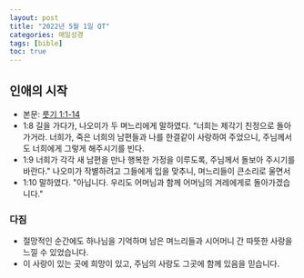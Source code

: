 ```yaml
---
layout: post
title: "2022년 5월 1일 QT"
categories: 매일성경
tags: [bible]
toc: true
---
```


## 인애의 시작
- 본문: [룻기 1:1-14](https://www.bskorea.or.kr/bible/korbibReadpage.php?version=SAENEW&book=rut&chap=1&sec=1&cVersion=&fontSize=15px&fontWeight=normal)
- 1:8 길을 가다가, 나오미가 두 며느리에게 말하였다. “너희는 제각기 친정으로 돌아가거라. 너희가, 죽은 너희의 남편들과 나를 한결같이 사랑하여 주었으니, 주님께서도 너희에게 그렇게 해주시기를 빈다.
- 1:9 너희가 각각 새 남편을 만나 행복한 가정을 이루도록, 주님께서 돌보아 주시기를 바란다." 나오미가 작별하려고 그들에게 입을 맞추니, 며느리들이 큰소리로 울면서
- 1:10 말하였다. "아닙니다. 우리도 어머님과 함께 어머님의 겨레에게로 돌아가겠습니다."

### 다짐
- 절망적인 순간에도 하나님을 기억하며 남은 며느리들과 시어머니 간 따뜻한 사랑을 느낄 수 있었습니다.
- 이 사랑이 있는 곳에 희망이 있고, 주님의 사랑도 그곳에 함께 있음을 믿습니다.
